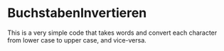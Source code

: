 # BuchstabenInvertieren
This is a very simple code that takes words and convert each character from lower case to upper case, and vice-versa.
